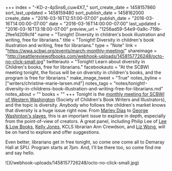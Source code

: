 +++
index = "-KD-z-4pSns6_cuw4X7_"
sort_create_date = 1458157860
sort_last_updated = 1458159480
sort_publish_date = 1458162000
create_date = "2016-03-16T12:51:00-07:00"
publish_date = "2016-03-16T14:00:00-07:00"
date = "2016-03-16T14:00:00-07:00"
last_updated = "2016-03-16T13:18:00-07:00"
preview_url = "1256ad59-54e9-0a9c-719b-2fee1d209cf4"
name = "Tonight! Diversity in children's book illustration and writing, free for librarians."
title = "Tonight! Diversity in children's book illustration and writing, free for librarians."
type = "Note"
link = "https://wwa.scbwi.org/events/march-monthly-meeting/"
shareimage = "http://seattlereviewofbooks.com/webhook-uploads/1458157726248/octo-no-click-small.jpg"
twitterauto = "Tonight! Learn about diversity in Children's books, free for librarians."
facebookauto = "At the SCBWI meeting tonight, the focus will be on diversity in children's books, and the program is free for librarians."
make_image_tweet = "True"
notes_byline = ["writers/christine-marie-larsen.md"]
notes_tags = "notes/tonight!-diversity-in-childrens-book-illustration-and-writing-free-for-librarians.md"
notes_about = ""
books = ""
+++
Tonight is the <a href="https://wwa.scbwi.org/events/march-monthly-meeting/" title="Western Washington |   March Monthly Meeting">monthly meeting for SCBWI of Western Washington</a> (Society of Children's Book Writers and Illustrators), and the topic is diversity. Anybody who follows the children's market knows that diversity is a huge issue right now. From <a href="http://www.buzzfeed.com/krystieyandoli/this-11-year-old-girl-started-a-project-to-get-more-diverse#.morEQ2qnnJ" title="This 11-Year-Old Girl Started A Project Called #1000BlackGirls To Get More Diverse Books In Schools">Marley Dias</a> to <a href="http://seattlereviewofbooks.com/reviews/the-idea-of-freedom-might-be-too-great-a-temptation-for-them-to-resist/" title="The Seattle Review of Books -  “The idea of freedom might be too great a temptation for them to resist&amp;quot;">George Washinton's slaves</a>, this is an important issue to explore in depth, especially from the point-of-view of creators. A great panel, including Philip Lee of <a href="https://www.leeandlow.com" title="Lee &amp; Low">Lee &amp; Low Books</a>, <a href="http://curiosityjones.net" title="Kelly Jones - author of Unusual Chickens for the Exceptional Poultry Farmer">Kelly Jones</a>, KCLS librarian Ann Crewdson, and <a href="http://www.lizwongillustration.com" title="Liz Wong Illustration, Freelance Illustrator and Artist">Liz Wong</a>, will be on hand to explore and offer suggestions. 

Even better, librarians get in free tonight, so come one come all to Demaray Hall at SPU. Program starts at 7pm. And, I'll be there too, so come find me and say hello. 

<p class="image">![](/webhook-uploads/1458157726248/octo-no-click-small.jpg)</p>

